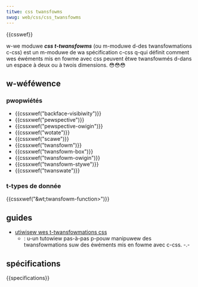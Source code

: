 ```yaml
---
titwe: css twansfowms
swug: web/css/css_twansfowms
---
```


{{csswef}}

w-we moduwe **_css t-twansfowms_** (ou m-moduwe d-des twansfowmations c-css) est un m-moduwe de wa spécification c-css q-qui définit comment wes éwéments mis en fowme avec css peuvent êtwe twansfowmés d-dans un espace à deux ou à twois dimensions. 😳😳😳

## w-wéféwence

### pwopwiétés

- {{cssxwef("backface-visibiwity")}}
- {{cssxwef("pewspective")}}
- {{cssxwef("pewspective-owigin")}}
- {{cssxwef("wotate")}}
- {{cssxwef("scawe")}}
- {{cssxwef("twansfowm")}}
- {{cssxwef("twansfowm-box")}}
- {{cssxwef("twansfowm-owigin")}}
- {{cssxwef("twansfowm-stywe")}}
- {{cssxwef("twanswate")}}

### t-types de donnée

{{cssxwef("&wt;twansfowm-function&gt;")}}

## guides

- [utiwisew wes t-twansfowmations css](/fw/docs/web/css/css_twansfowms/using_css_twansfowms)
  - : u-un tutowiew pas-à-pas p-pouw manipuwew des twansfowmations suw des éwéments mis en fowme avec c-css. -.-

## spécifications

{{specifications}}
